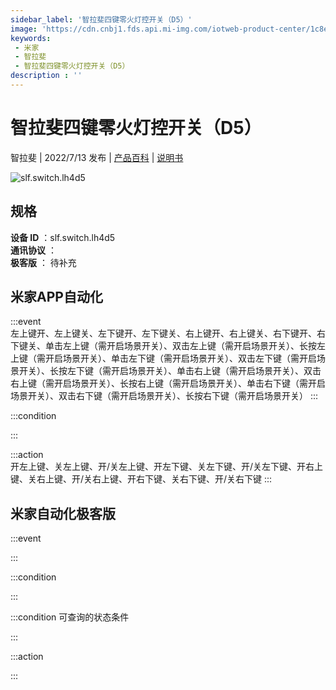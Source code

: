 ```yaml
---
sidebar_label: '智拉斐四键零火灯控开关（D5）'
image: 'https://cdn.cnbj1.fds.api.mi-img.com/iotweb-product-center/1c8ed8c81d4d68a4d0a02ab6bbc72e65_1652687981595.png?GalaxyAccessKeyId=AKVGLQWBOVIRQ3XLEW&Expires=9223372036854775807&Signature=S8VMrhwrlq3r63c1rSVTzB4yNEo='
keywords: 
 - 米家
 - 智拉斐
 - 智拉斐四键零火灯控开关（D5）
description : ''
---
```

# 智拉斐四键零火灯控开关（D5）

智拉斐 | 2022/7/13 发布 | [产品百科](https://home.mi.com/webapp/content/baike/product/index.html?model=slf.switch.lh4d5/) | [说明书](https://home.mi.com/views/introduction.html?model=slf.switch.lh4d5&region=cn)

![slf.switch.lh4d5](https://cdn.cnbj1.fds.api.mi-img.com/iotweb-product-center/1c8ed8c81d4d68a4d0a02ab6bbc72e65_1652687981595.png?GalaxyAccessKeyId=AKVGLQWBOVIRQ3XLEW&Expires=9223372036854775807&Signature=S8VMrhwrlq3r63c1rSVTzB4yNEo=)

## 规格  
> 
**设备 ID** ：slf.switch.lh4d5  
**通讯协议** ：  
**极客版**  ： 待补充 


## 米家APP自动化  

:::event  
左上键开、左上键关、左下键开、左下键关、右上键开、右上键关、右下键开、右下键关、单击左上键（需开启场景开关）、双击左上键（需开启场景开关）、长按左上键（需开启场景开关）、单击左下键（需开启场景开关）、双击左下键（需开启场景开关）、长按左下键（需开启场景开关）、单击右上键（需开启场景开关）、双击右上键（需开启场景开关）、长按右上键（需开启场景开关）、单击右下键（需开启场景开关）、双击右下键（需开启场景开关）、长按右下键（需开启场景开关）
:::

:::condition  

:::

:::action   
开左上键、关左上键、开/关左上键、开左下键、关左下键、开/关左下键、开右上键、关右上键、开/关右上键、开右下键、关右下键、开/关右下键
:::

## 米家自动化极客版  

:::event  

:::

:::condition  

:::

:::condition 可查询的状态条件  

:::

:::action  

:::

        
